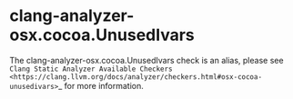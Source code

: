 clang-analyzer-osx.cocoa.UnusedIvars
====================================

The clang-analyzer-osx.cocoa.UnusedIvars check is an alias, please see
`Clang Static Analyzer Available Checkers <https://clang.llvm.org/docs/analyzer/checkers.html#osx-cocoa-unusedivars>`\_
for more information.

